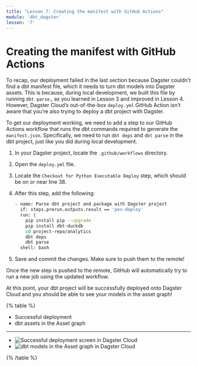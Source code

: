 ```yaml
---
title: "Lesson 7: Creating the manifest with GitHub Actions"
module: 'dbt_dagster'
lesson: '7'
---
```


# Creating the manifest with GitHub Actions

To recap, our deployment failed in the last section because Dagster couldn’t find a dbt manifest file, which it needs to turn dbt models into Dagster assets. This is because, during local development, we built this file by running `dbt parse`., as you learned in Lesson 3 and improved in Lesson 4. However, Dagster Cloud’s out-of-the-box `deploy.yml` GitHub Action isn’t aware that you’re also trying to deploy a dbt project with Dagster.

To get our deployment working, we need to add a step to our GitHub Actions workflow that runs the dbt commands required to generate the `manifest.json`. Specifically, we need to run `dbt deps` and `dbt parse` in the dbt project, just like you did during local development.

1. In your Dagster project, locate the `.github/workflows` directory.
2. Open the `deploy.yml` file.
3. Locate the `Checkout for Python Executable Deploy` step, which should be on or near line 38.
4. After this step, add the following:
    
    ```bash
    - name: Parse dbt project and package with Dagster project
      if: steps.prerun.outputs.result == 'pex-deploy'
      run: |
        pip install pip --upgrade
        pip install dbt-duckdb
        cd project-repo/analytics
        dbt deps
        dbt parse
      shell: bash
    ```
    
5. Save and commit the changes. Make sure to push them to the remote!

Once the new step is pushed to the remote, GitHub will automatically try to run a new job using the updated workflow.

At this point, your dbt project will be successfully deployed onto Dagster Cloud and you should be able to see your models in the asset graph!

{% table %}

- Successful deployment
- dbt assets in the Asset graph

---

- ![Successful deployment screen in Dagster Cloud](/images/dagster-dbt/lesson-7/successful-cloud-setup.png)
- ![dbt models in the Asset graph in Dagster Cloud](/images/dagster-dbt/lesson-7/asset-graph.png)

{% /table %}
